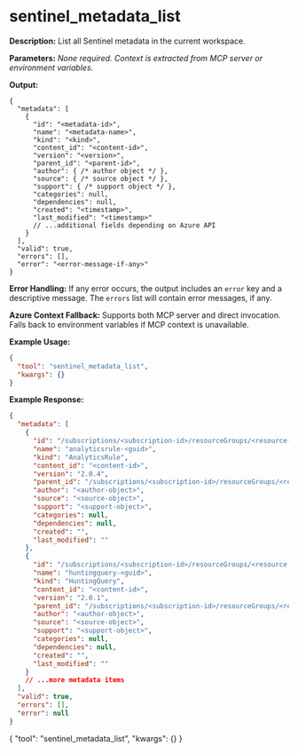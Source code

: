 # sentinel_metadata_list

**Description:**
List all Sentinel metadata in the current workspace.

**Parameters:**
_None required. Context is extracted from MCP server or environment variables._

**Output:**
```
{
  "metadata": [
    {
      "id": "<metadata-id>",
      "name": "<metadata-name>",
      "kind": "<kind>",
      "content_id": "<content-id>",
      "version": "<version>",
      "parent_id": "<parent-id>",
      "author": { /* author object */ },
      "source": { /* source object */ },
      "support": { /* support object */ },
      "categories": null,
      "dependencies": null,
      "created": "<timestamp>",
      "last_modified": "<timestamp>"
      // ...additional fields depending on Azure API
    }
  ],
  "valid": true,
  "errors": [],
  "error": "<error-message-if-any>"
}
```

**Error Handling:**
If any error occurs, the output includes an `error` key and a descriptive message. The `errors` list will contain error messages, if any.

**Azure Context Fallback:**
Supports both MCP server and direct invocation. Falls back to environment variables if MCP context is unavailable.

**Example Usage:**
```json
{
  "tool": "sentinel_metadata_list",
  "kwargs": {}
}
```

**Example Response:**
```json
{
  "metadata": [
    {
      "id": "/subscriptions/<subscription-id>/resourceGroups/<resource-group>/providers/Microsoft.OperationalInsights/workspaces/<workspace-name>/providers/Microsoft.SecurityInsights/metadata/analyticsrule-<guid>",
      "name": "analyticsrule-<guid>",
      "kind": "AnalyticsRule",
      "content_id": "<content-id>",
      "version": "2.0.4",
      "parent_id": "/subscriptions/<subscription-id>/resourceGroups/<resource-group>/providers/Microsoft.OperationalInsights/workspaces/<workspace-name>/providers/Microsoft.SecurityInsights/alertRules/<guid>",
      "author": "<author-object>",
      "source": "<source-object>",
      "support": "<support-object>",
      "categories": null,
      "dependencies": null,
      "created": "",
      "last_modified": ""
    },
    {
      "id": "/subscriptions/<subscription-id>/resourceGroups/<resource-group>/providers/Microsoft.OperationalInsights/workspaces/<workspace-name>/providers/Microsoft.SecurityInsights/metadata/huntingquery-<guid>",
      "name": "huntingquery-<guid>",
      "kind": "HuntingQuery",
      "content_id": "<content-id>",
      "version": "2.0.1",
      "parent_id": "/subscriptions/<subscription-id>/resourceGroups/<resource-group>/providers/Microsoft.OperationalInsights/workspaces/<workspace-name>/savedSearches/<guid>",
      "author": "<author-object>",
      "source": "<source-object>",
      "support": "<support-object>",
      "categories": null,
      "dependencies": null,
      "created": "",
      "last_modified": ""
    }
    // ...more metadata items
  ],
  "valid": true,
  "errors": [],
  "error": null
}
```
{
  "tool": "sentinel_metadata_list",
  "kwargs": {}
}
```
